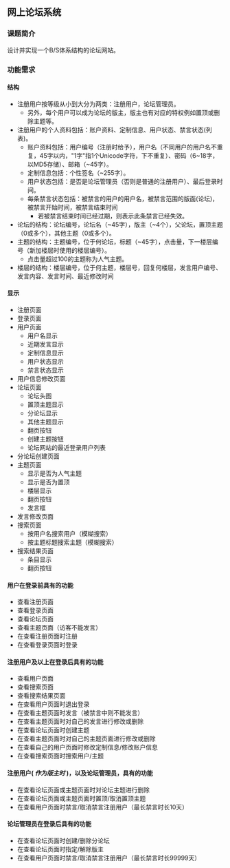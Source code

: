 ﻿## 网上论坛系统 ##

### 课题简介 ###
设计并实现一个B/S体系结构的论坛网站。

### 功能需求 ###

#### 结构 ####
- 注册用户按等级从小到大分为两类：注册用户，论坛管理员。
  - 另外，每个用户可以成为论坛的版主，版主也有对应的特权例如置顶或删除主题等。
- 注册用户的个人资料包括：账户资料、定制信息、用户状态、禁言状态(列表)。
  - 账户资料包括：用户编号（注册时给予），用户名（不同用户的用户名不重复，45字以内，"1字"指1个Unicode字符，下不重复）、密码（6~18字，以MD5存储）、邮箱（~45字）。
  - 定制信息包括：个性签名（~255字）。
  - 用户状态包括：是否是论坛管理员（否则是普通的注册用户）、最后登录时间。
  - 每条禁言状态包括：被禁言的用户的用户名，被禁言范围的版面(论坛)，被禁言开始时间，被禁言结束时间
    - 若被禁言结束时间已经过期，则表示此条禁言已经失效。
- 论坛的结构：论坛编号，论坛名（~45字），版主（~4个），父论坛，置顶主题（0或多个），其他主题（0或多个）。
- 主题的结构：主题编号，位于何论坛，标题（~45字），点击量，下一楼层编号（新加楼层时使用的楼层编号）。
  - 点击量超过100的主题称为人气主题。
- 楼层的结构：楼层编号，位于何主题，楼层号，回复何楼层，发言用户编号、发言内容、发言时间、最近修改时间

#### 显示 ####
- 注册页面
- 登录页面
- 用户页面
  - 用户名显示
  - 近期发言显示
  - 定制信息显示
  - 用户状态显示
  - 禁言状态显示
- 用户信息修改页面
- 论坛页面
  - 论坛头图
  - 置顶主题显示
  - 分论坛显示
  - 其他主题显示
  - 翻页按钮
  - 创建主题按钮
  - 论坛网站的最近登录用户列表
- 分论坛创建页面
- 主题页面
  - 显示是否为人气主题
  - 显示是否为置顶
  - 楼层显示
  - 翻页按钮
  - 发言框
- 发言修改页面
- 搜索页面
  - 按用户名搜索用户（模糊搜索）
  - 按主题标题搜索主题（模糊搜索）
- 搜索结果页面
  - 条目显示
  - 翻页按钮

#### 用户在登录前具有的功能 ####
- 查看注册页面
- 查看登录页面
- 查看论坛页面
- 查看主题页面（访客不能发言）
- 在查看注册页面时注册
- 在查看登录页面时登录

#### 注册用户及以上在登录后具有的功能 ####
- 查看用户页面
- 查看搜索页面
- 查看搜索结果页面
- 在查看用户页面时退出登录
- 在查看主题页面时发言（被禁言中则不能发言）
- 在查看主题页面时对自己的发言进行修改或删除
- 在查看论坛页面时创建主题
- 在查看主题页面时对自己的主题页面进行修改或删除
- 在查看自己的用户页面时修改定制信息/修改账户信息
- 在查看搜索页面时搜索用户/主题

#### 注册用户( *作为版主时* )，以及论坛管理员，具有的功能 ####
- 在查看论坛页面或主题页面时对论坛主题进行删除
- 在查看论坛页面或主题页面时置顶/取消置顶主题
- 在查看用户页面时禁言/取消禁言注册用户（最长禁言时长10天）

#### 论坛管理员在登录后具有的功能 ####
- 在查看论坛页面时创建/删除分论坛
- 在查看论坛页面时指定/解除版主
- 在查看用户页面时禁言/取消禁言注册用户（最长禁言时长99999天）